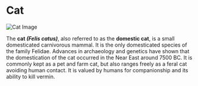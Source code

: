 # Cat
![Cat Image](https://upload.wikimedia.org/wikipedia/commons/thumb/6/68/Orange_tabby_cat_sitting_on_fallen_leaves-Hisashi-01A.jpg/1024px-Orange_tabby_cat_sitting_on_fallen_leaves-Hisashi-01A.jpg)

The **cat _(Felis catus)_**, also referred to as the **domestic cat**, is a small domesticated carnivorous mammal. It is the only domesticated species of the family Felidae. Advances in archaeology and genetics have shown that the domestication of the cat occurred in the Near East around 7500 BC. It is commonly kept as a pet and farm cat, but also ranges freely as a feral cat avoiding human contact. It is valued by humans for companionship and its ability to kill vermin.